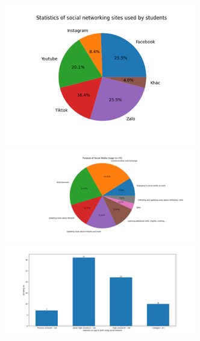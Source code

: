 
<!DOCTYPE html>
<html>
<head>
  <title> THE IMPACT OF SOCIAL MEDIA ON STUDENTS </title>


  
  <img src="Figure_1.png" alt="Statistics of social networking sites used by students">
  <img src="Purpose of Social Media Usage.png" alt="Purpose of Social Media Usage">
  <img src="age starts using social network.png"alt="age starts using social network">
</body>
</html>
